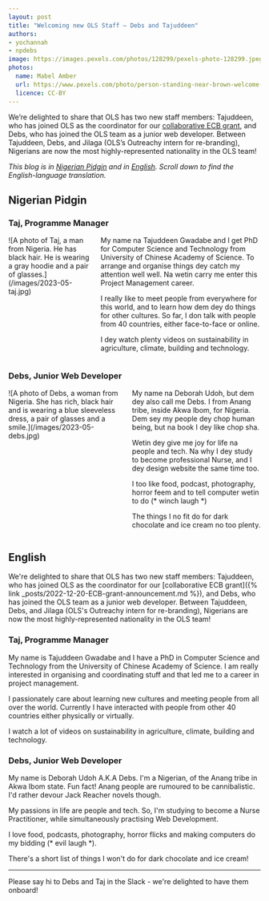 ```yaml
---
layout: post
title: "Welcoming new OLS Staff — Debs and Tajuddeen"
authors:
- yochannah
- npdebs
image: https://images.pexels.com/photos/128299/pexels-photo-128299.jpeg
photos:
  name: Mabel Amber
  url: https://www.pexels.com/photo/person-standing-near-brown-welcome-on-board-printed-floor-map-128299/
  licence: CC-BY
---
```


We’re delighted to share that OLS has two new staff members: Tajuddeen, who has joined OLS as the coordinator for our [collaborative ECB grant](https://deploy-preview-611--ols-bebatut.netlify.app/posts/2022/12/20/ECB-grant-announcement/), and Debs, who has joined the OLS team as a junior web developer. Between Tajuddeen, Debs, and Jilaga (OLS’s Outreachy intern for re-branding), Nigerians are now the most highly-represented nationality in the OLS team!

_This blog is in [Nigerian Pidgin](https://en.wikipedia.org/wiki/Nigerian_Pidgin) and in [English](https://en.wikipedia.org/wiki/English_language). Scroll down to find the English-language translation._

## Nigerian Pidgin
### Taj, Programme Manager
<div class="columns">
  <div class="column is-3" markdown="1">
  ![A photo of Taj, a man from Nigeria. He has black hair. He is wearing a gray hoodie and a pair of glasses.](/images/2023-05-taj.jpg)
  </div>
  <div class="column" markdown="1">
My name na Tajuddeen Gwadabe and I get PhD for Computer Science and Technology from University of Chinese Academy of Science. To arrange and organise things dey catch my attention well well. Na wetin carry me enter this Project Management career.

I really like to meet people from everywhere for this world, and to learn how dem dey do things for other cultures. So far, I don talk with people from 40 countries, either face-to-face or online.

I dey watch plenty videos on sustainability in agriculture, climate, building and technology.
  </div>
</div>

### Debs, Junior Web Developer
<div class="columns">
  <div class="column is-3" markdown="1">
![A photo of Debs, a woman from Nigeria. She has rich, black hair and is wearing a blue sleeveless dress, a pair of glasses and a smile.](/images/2023-05-debs.jpg)
  </div>
  <div class="column" markdown="1">
My name na Deborah Udoh, but dem dey also call me Debs. I from Anang tribe, inside Akwa Ibom, for Nigeria. Dem sey my people dey chop human being, but na book I dey like chop sha.

Wetin dey give me joy for life na people and tech. Na why I dey study to become professional Nurse, and I dey design website the same time too.

I too like food, podcast, photography, horror feem and to tell computer wetin to do (* winch laugh *)

The things I no fit do for dark chocolate and ice cream no too plenty.
  </div>
</div>

## English

We're delighted to share that OLS has two new staff members: Tajuddeen, who has joined OLS as the coordinator for our [collaborative ECB grant]({% link _posts/2022-12-20-ECB-grant-announcement.md %}), and Debs, who has joined the OLS team as a junior web developer. Between Tajuddeen, Debs, and Jilaga (OLS's Outreachy intern for re-branding), Nigerians are now the most highly-represented nationality in the OLS team! 


### Taj, Programme Manager

My name is Tajuddeen Gwadabe and I have a PhD in Computer Science and Technology from the University of Chinese Academy of Science. I am really interested in organising and coordinating stuff and that led me to a career in project management. 

I passionately care about learning new cultures and meeting people from all over the world. Currently I have interacted with people from other 40 countries either physically or virtually. 

I watch a lot of videos on sustainability in agriculture, climate, building and technology.


### Debs, Junior Web Developer

My name is Deborah Udoh A.K.A Debs. I'm a Nigerian, of the Anang tribe in Akwa Ibom state. Fun fact! Anang people are rumoured to be cannibalistic. I'd rather devour Jack Reacher novels though.

My passions in life are people and tech. So, I'm studying to become a Nurse Practitioner, while simultaneously practising Web Development.

I love food, podcasts, photography, horror flicks and making computers do my bidding (* evil laugh *).

There's a short list of things I won't do for dark chocolate and ice cream!

---

Please say hi to Debs and Taj in the Slack - we're delighted to have them onboard! 